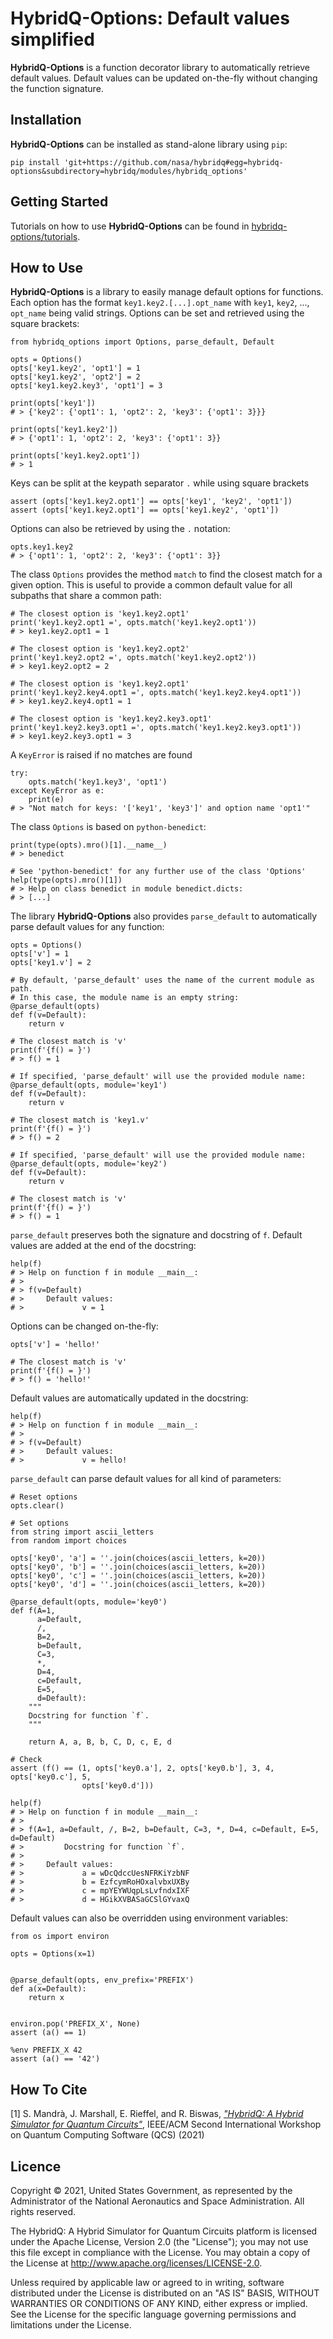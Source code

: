 # HybridQ-Options: Default values simplified

**HybridQ-Options** is a function decorator library to automatically retrieve
default values. Default values can be updated on-the-fly without changing the
function signature.

## Installation

**HybridQ-Options** can be installed as stand-alone library using `pip`:
```
pip install 'git+https://github.com/nasa/hybridq#egg=hybridq-options&subdirectory=hybridq/modules/hybridq_options'
```

## Getting Started

Tutorials on how to use **HybridQ-Options** can be found in
[hybridq-options/tutorials](https://github.com/nasa/hybridq/tree/main/hybridq/modules/hybridq_options/tutorials).

## How to Use


**HybridQ-Options** is a library to easily manage default options for functions.
Each option has the format `key1.key2.[...].opt_name` with
`key1`, `key2`, ..., `opt_name` being valid strings. Options can be set and
retrieved using the square brackets:

```
from hybridq_options import Options, parse_default, Default

opts = Options()
opts['key1.key2', 'opt1'] = 1
opts['key1.key2', 'opt2'] = 2
opts['key1.key2.key3', 'opt1'] = 3

print(opts['key1'])
# > {'key2': {'opt1': 1, 'opt2': 2, 'key3': {'opt1': 3}}}

print(opts['key1.key2'])
# > {'opt1': 1, 'opt2': 2, 'key3': {'opt1': 3}}

print(opts['key1.key2.opt1'])
# > 1
```
Keys can be split at the keypath separator `.` while using square brackets
```
assert (opts['key1.key2.opt1'] == opts['key1', 'key2', 'opt1'])
assert (opts['key1.key2.opt1'] == opts['key1.key2', 'opt1'])
```
Options can also be retrieved by using the `.` notation:
```
opts.key1.key2
# > {'opt1': 1, 'opt2': 2, 'key3': {'opt1': 3}}
```
The class `Options` provides the method `match` to find the closest match
for a given option. This is useful to provide a common default value for
all subpaths that share a common path:
```
# The closest option is 'key1.key2.opt1'
print('key1.key2.opt1 =', opts.match('key1.key2.opt1'))
# > key1.key2.opt1 = 1

# The closest option is 'key1.key2.opt2'
print('key1.key2.opt2 =', opts.match('key1.key2.opt2'))
# > key1.key2.opt2 = 2

# The closest option is 'key1.key2.opt1'
print('key1.key2.key4.opt1 =', opts.match('key1.key2.key4.opt1'))
# > key1.key2.key4.opt1 = 1

# The closest option is 'key1.key2.key3.opt1'
print('key1.key2.key3.opt1 =', opts.match('key1.key2.key3.opt1'))
# > key1.key2.key3.opt1 = 3
```
A `KeyError` is raised if no matches are found
```
try:
    opts.match('key1.key3', 'opt1')
except KeyError as e:
    print(e)
# > "Not match for keys: '['key1', 'key3']' and option name 'opt1'"
```
The class `Options` is based on `python-benedict`:
```
print(type(opts).mro()[1].__name__)
# > benedict

# See 'python-benedict' for any further use of the class 'Options'
help(type(opts).mro()[1])
# > Help on class benedict in module benedict.dicts:
# > [...]
```
The library **HybridQ-Options** also provides `parse_default` to automatically
parse default values for any function:
```
opts = Options()
opts['v'] = 1
opts['key1.v'] = 2

# By default, 'parse_default' uses the name of the current module as path.
# In this case, the module name is an empty string:
@parse_default(opts)
def f(v=Default):
    return v

# The closest match is 'v'
print(f'{f() = }')
# > f() = 1

# If specified, 'parse_default' will use the provided module name:
@parse_default(opts, module='key1')
def f(v=Default):
    return v

# The closest match is 'key1.v'
print(f'{f() = }')
# > f() = 2

# If specified, 'parse_default' will use the provided module name:
@parse_default(opts, module='key2')
def f(v=Default):
    return v

# The closest match is 'v'
print(f'{f() = }')
# > f() = 1
```
`parse_default` preserves both the signature and docstring of `f`.
Default values are added at the end of the docstring:
```
help(f)
# > Help on function f in module __main__:
# >
# > f(v=Default)
# >     Default values:
# >             v = 1
```
Options can be changed on-the-fly:
```
opts['v'] = 'hello!'

# The closest match is 'v'
print(f'{f() = }')
# > f() = 'hello!'
```
Default values are automatically updated in the docstring:
```
help(f)
# > Help on function f in module __main__:
# >
# > f(v=Default)
# >     Default values:
# >             v = hello!
```

`parse_default` can parse default values for all kind of parameters:
```
# Reset options
opts.clear()

# Set options
from string import ascii_letters
from random import choices

opts['key0', 'a'] = ''.join(choices(ascii_letters, k=20))
opts['key0', 'b'] = ''.join(choices(ascii_letters, k=20))
opts['key0', 'c'] = ''.join(choices(ascii_letters, k=20))
opts['key0', 'd'] = ''.join(choices(ascii_letters, k=20))

@parse_default(opts, module='key0')
def f(A=1,
      a=Default,
      /,
      B=2,
      b=Default,
      C=3,
      *,
      D=4,
      c=Default,
      E=5,
      d=Default):
    """
    Docstring for function `f`.
    """

    return A, a, B, b, C, D, c, E, d

# Check
assert (f() == (1, opts['key0.a'], 2, opts['key0.b'], 3, 4, opts['key0.c'], 5,
                opts['key0.d']))

help(f)
# > Help on function f in module __main__:
# >
# > f(A=1, a=Default, /, B=2, b=Default, C=3, *, D=4, c=Default, E=5, d=Default)
# >         Docstring for function `f`.
# >
# >     Default values:
# >             a = wDcQdccUesNFRKiYzbNF
# >             b = EzfcymRoHOxalvbxUXBy
# >             c = mpYEYWUqpLsLvfndxIXF
# >             d = HGikXVBASaGCSlGYvaxQ
```
Default values can also be overridden using environment variables:
```
from os import environ

opts = Options(x=1)


@parse_default(opts, env_prefix='PREFIX')
def a(x=Default):
    return x


environ.pop('PREFIX_X', None)
assert (a() == 1)

%env PREFIX_X 42
assert (a() == '42')
```

## How To Cite

[1] S. Mandrà, J. Marshall, E. Rieffel, and R. Biswas, [*"HybridQ: A Hybrid
Simulator for Quantum Circuits"*](https://doi.org/10.1109/QCS54837.2021.00015),
IEEE/ACM Second International Workshop on Quantum Computing Software (QCS)
(2021)

## Licence

Copyright © 2021, United States Government, as represented by the Administrator
of the National Aeronautics and Space Administration. All rights reserved.

The HybridQ: A Hybrid Simulator for Quantum Circuits platform is licensed under
the Apache License, Version 2.0 (the "License"); you may not use this file
except in compliance with the License. You may obtain a copy of the License at
http://www.apache.org/licenses/LICENSE-2.0.

Unless required by applicable law or agreed to in writing, software distributed
under the License is distributed on an "AS IS" BASIS, WITHOUT WARRANTIES OR
CONDITIONS OF ANY KIND, either express or implied. See the License for the
specific language governing permissions and limitations under the License.
